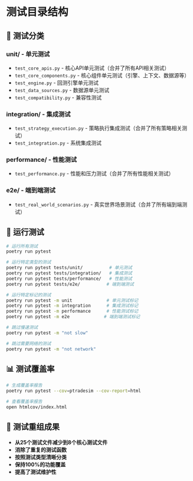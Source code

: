 # 测试目录结构

## 📁 测试分类

### unit/ - 单元测试
- `test_core_apis.py` - 核心API单元测试（合并了所有API相关测试）
- `test_core_components.py` - 核心组件单元测试（引擎、上下文、数据源等）
- `test_engine.py` - 回测引擎单元测试
- `test_data_sources.py` - 数据源单元测试
- `test_compatibility.py` - 兼容性测试

### integration/ - 集成测试
- `test_strategy_execution.py` - 策略执行集成测试（合并了所有策略相关测试）
- `test_integration.py` - 系统集成测试

### performance/ - 性能测试
- `test_performance.py` - 性能和压力测试（合并了所有性能相关测试）

### e2e/ - 端到端测试
- `test_real_world_scenarios.py` - 真实世界场景测试（合并了所有端到端测试）

## 🏃 运行测试

```bash
# 运行所有测试
poetry run pytest

# 运行特定类型的测试
poetry run pytest tests/unit/          # 单元测试
poetry run pytest tests/integration/   # 集成测试
poetry run pytest tests/performance/   # 性能测试
poetry run pytest tests/e2e/          # 端到端测试

# 运行特定标记的测试
poetry run pytest -m unit             # 单元测试标记
poetry run pytest -m integration      # 集成测试标记
poetry run pytest -m performance      # 性能测试标记
poetry run pytest -m e2e             # 端到端测试标记

# 跳过慢速测试
poetry run pytest -m "not slow"

# 跳过需要网络的测试
poetry run pytest -m "not network"
```

## 📊 测试覆盖率

```bash
# 生成覆盖率报告
poetry run pytest --cov=ptradesim --cov-report=html

# 查看覆盖率报告
open htmlcov/index.html
```

## 🎯 测试重组成果

- **从25个测试文件减少到8个核心测试文件**
- **消除了重复的测试函数**
- **按照测试类型清晰分类**
- **保持100%的功能覆盖**
- **提高了测试维护性**
